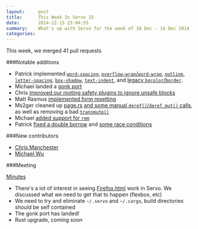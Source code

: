```yaml
---
layout:     post
title:      This Week In Servo 15
date:       2014-12-15 23:04:55
summary:    What's up with Servo for the week of 10 Dec - 16 Dec 2014
categories: 
---
```


This week, we merged 41 pull requests

###Notable additions

 - Patrick implemented [`word-spacing`](https://github.com/servo/servo/pull/4360), [`overflow-wrap`/`word-wrap`](https://github.com/servo/servo/pull/4361), [`outline`](https://github.com/servo/servo/pull/4299), [`letter-spacing`](https://github.com/servo/servo/pull/4325), [`box-shadow`](https://github.com/servo/servo/pull/4318), [`text-indent`](https://github.com/servo/servo/pull/4328), and [legacy `bgcolor`/`border`](https://github.com/servo/servo/pull/4289).
 - Michael landed a [gonk port](https://github.com/servo/servo/pull/4306)
 - Chris [improved our rooting safety plugins to ignore unsafe blocks](https://github.com/servo/servo/pull/4189)
 - Matt Rasmus [implemented form resetting](https://github.com/servo/servo/pull/4133)
 - Ms2ger cleaned up [page.rs](https://github.com/servo/servo/pull/4330) [and some manual `deref()`/`deref_mut()` calls](https://github.com/servo/servo/pull/4390), as well as removing a bad [`transmute()`](https://github.com/servo/servo/pull/4389)
 - Michael [added support for `rem`](https://github.com/servo/servo/pull/4340)
 - Patrick [fixed a double borrow](https://github.com/servo/servo/pull/4385/files) and [some race conditions](https://github.com/servo/servo/pull/3844)

###New contributors

 - [Chris Manchester](https://github.com/chmanchester)
 - [Michael Wu](https://github.com/michaelwu)

###Meeting

[Minutes](https://github.com/servo/servo/wiki/Meeting-2014-12-15)

 - There's a lot of interest in seeing [Firefox.html](https://github.com/paulrouget/firefox.html) work in Servo. We discussed what we need to get that to happen (flexbox, etc)
 - We need to try and eliminate `~/.servo` and `~/.cargo`, build directories should be self contained
 - The gonk port has landed!
 - Rust upgrade, coming soon
